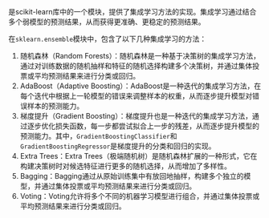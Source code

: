 是scikit-learn库中的一个模块，提供了集成学习方法的实现。集成学习通过结合多个弱模型的预测结果，从而获得更准确、更稳定的预测结果。

在`sklearn.ensemble`模块中，包含了以下几种集成学习的方法：

1. 随机森林（Random Forests）：随机森林是一种基于决策树的集成学习方法，通过对训练数据的随机抽样和特征的随机选择构建多个决策树，并通过集体投票或平均预测结果来进行分类或回归。
2. AdaBoost（Adaptive Boosting）：AdaBoost是一种迭代的集成学习方法，在每个迭代中根据上一轮模型的错误来调整样本的权重，从而逐步提升模型对错误样本的预测能力。
3. 梯度提升（Gradient Boosting）：梯度提升也是一种迭代的集成学习方法，通过逐步优化损失函数，每一步都尝试拟合上一步的残差，从而逐步提升模型的预测能力。其中，`GradientBoostingClassifier`和`GradientBoostingRegressor`是梯度提升的分类和回归的实现。
4. Extra Trees：Extra Trees（极端随机树）是随机森林扩展的一种形式，它在构建决策树时对候选特征进行更多的随机选择，从而增加了多样性。
5. Bagging：Bagging通过从原始训练集中有放回地抽样，构建多个独立的模型，并通过集体投票或平均预测结果来进行分类或回归。
6. Voting：Voting允许将多个不同的机器学习模型进行组合，并通过集体投票或平均预测结果来进行分类或回归。